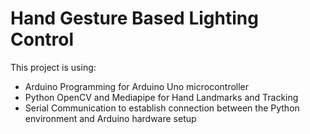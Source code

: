 # Hand Gesture Based Lighting Control

This project is using:
* Arduino Programming for Arduino Uno microcontroller
* Python OpenCV and Mediapipe for Hand Landmarks and Tracking
* Serial Communication to establish connection between the Python environment and Arduino hardware setup
